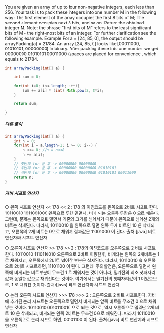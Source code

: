 You are given an array of up to four non-negative integers, each less than 256.
Your task is to pack these integers into one number M in the following way:
The first element of the array occupies the first 8 bits of M;
The second element occupies next 8 bits, and so on.
Return the obtained integer M.
Note: the phrase "first bits of M" refers to the least significant bits of M - the right-most bits of an integer. For further clarification see the following example.
Example
For a = [24, 85, 0], the output should be
arrayPacking(a) = 21784.
An array [24, 85, 0] looks like [00011000, 01010101, 00000000] in binary.
After packing these into one number we get 00000000 01010101 00011000 (spaces are placed for convenience), which equals to 21784.
```java
int arrayPacking(int[] a) {

    int sum = 0;

    for(int i=0; i<a.length; i++){
        sum += a[i] * (int) Math.pow(2, 8*i);
    }

    return sum;

}
```
##### 다른 풀이
```java
int arrayPacking(int[] a) {
    int n = 0;
    for(int i = a.length-1; i >= 0; i--) {
        n <<= 8; //n = n<<8
        n += a[i];
    }
    // 첫번째 for 문 후 -> 00000000 00000000
    // 두번째 for 문 후 -> 00000000 00000000 01010101
    // 세번째 for 문 후 -> 00000000 00000000 01010101 00011000
    return n;
}
```

##### 자바 시프트 연산자
○ 왼쪽 시프트 연산자 <<
178 << 2 : 178 의 이진코드를 왼쪽으로 2비트 시프트 한다.
  10110010
1011001000
왼쪽으로 두칸 밀면서, 비게 되는 오른쪽 두칸은 0 으로 채운다.
그런데, 문제는 왼쪽으로 밀면서 기존의 크기를 넘어서기 때문에 왼쪽으로 넘어선 2개의 비트는 삭제된다.
따라서, 10110010 을 왼쪽으로 밀면 왼쪽 두개 비트인 10 은 삭제되고, 오른쪽의 2개 비트는 0으로 채워져
결과값은 11001000 이 된다.
출처:[java] 비트 연산자와 시프트 연산자

○ 오른쪽 시프트 연산자 >>
178 >> 2 : 178의 이진코드를 오른쪽으로 2 비트 시프트 한다.
10110010
1110110010
오른쪽으로 2비트 이동한후, 비게되는 왼쪽의 2개비트는 1로 채워지고, 오른쪽에서 2비트 넘어간 부분은 삭제된다.
따라서, 10110010 을 오른쪽으로 2비트 시프트하면, 11101100 이 된다.
그런데, 주의할점은, 오른쪽으로 밀면서 왼쪽에 비게되는 비트부분이 무조건 1 로 채워지는 것이 아니라,
밀기전의 최초 첫째자리 값과 동일한 값으로 채워진다는 것이다.
여기에서는 밀기전의 첫째자리값이 1 이었으므로, 1 로 채워진 것이다.
출처:[java] 비트 연산자와 시프트 연산자

○ 논리 오른쪽 시프트 연산자 >>>
178 >>> 2 : 오른쪽으로 2 비트 시프트한다.
자바에 추가된 논리 시프트는 오른쪽으로 밀면서 비게되는 앞쪽 비트를 무조건 0 으로 채워넣는 것이다.
10110010
0010110010
으로 되는 것으로,
역시 오른쪽으로 밀려난 2개 비트 10 은 삭제되고, 비게되는 왼쪽 2비트는 무조건 0으로 채워진다.
따라서 10110010 을 오른쪽으로 논리 시프트 하면, 00101100 이 된다.
출처:[java] 비트 연산자와 시프트 연산자
